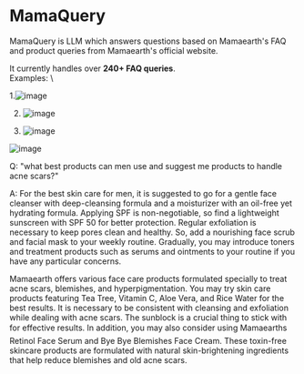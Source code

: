 # MamaQuery
MamaQuery is LLM which answers questions based on Mamaearth's FAQ and product queries from Mamaearth's official website.

It currently handles over **240+ FAQ queries**. \
Examples: \




1.![image](https://github.com/user-attachments/assets/11168a42-474d-460e-8596-d8a48f6fd50f)


2. ![image](https://github.com/user-attachments/assets/de30b499-221d-478c-afd3-65bea55050b9)


3. ![image](https://github.com/user-attachments/assets/75c2500f-a140-4d3b-9b31-c26ce5bad47e)




![image](https://github.com/user-attachments/assets/2e2b53b8-0baf-44bd-9997-ad87ce665b3d)

Q: "what best products can men use and suggest me products to handle acne scars?"

A: For the best skin care for men, it is suggested to go for a gentle face cleanser with deep-cleansing formula and a moisturizer with an oil-free yet hydrating formula. Applying SPF is non-negotiable, so find a lightweight sunscreen with SPF 50 for better protection. Regular exfoliation is necessary to keep pores clean and healthy. So, add a nourishing face scrub and facial mask to your weekly routine. Gradually, you may introduce toners and treatment products such as serums and ointments to your routine if you have any particular concerns.

Mamaearth offers various face care products formulated specially to treat acne scars, blemishes, and hyperpigmentation. You may try skin care products featuring Tea Tree, Vitamin C, Aloe Vera, and Rice Water for the best results. It is necessary to be consistent with cleansing and exfoliation while dealing with acne scars. The sunblock is a crucial thing to stick with for effective results. In addition, you may also consider using Mamaearths Retinol Face Serum and Bye Bye Blemishes Face Cream. These toxin-free skincare products are formulated with natural skin-brightening ingredients that help reduce blemishes and old acne scars.
